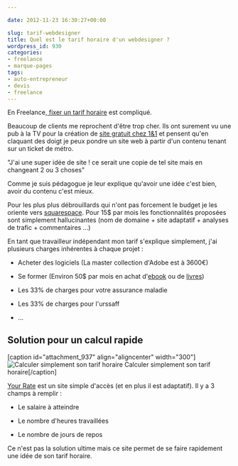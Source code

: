 ```yaml
---

date: 2012-11-23 16:30:27+00:00

slug: tarif-webdesigner
title: Quel est le tarif horaire d'un webdesigner ?
wordpress_id: 930
categories:
- freelance
- marque-pages
tags:
- auto-entrepreneur
- devis
- freelance
---
```


En Freelance,[ fixer un tarif horaire](http://davidleuliette.com/wordPress/bookmarks/how-to-etablir-un-devis-fixer-ses-tarifs-en-freelance/) est compliqué.

Beaucoup de clients me reprochent d'être trop cher.
Ils ont surement vu une pub à la TV pour la création de [site gratuit chez 1&1](http://siteweb.1and1.fr/?linkId=AC:default.ct.tab.mywebsite.business&ucuoId=PUAC:default.WH.FR-20121123110049-DADD8F3DD0360B8DB9330779E136A072.TCpfix146a&ac=OM.FR.FRd13K41345T7073a) et pensent qu'en claquant des doigt je peux pondre un site web à partir d'un contenu tenant sur un ticket de métro.

"J'ai une super idée de site ! ce serait une copie de tel site mais en changeant 2 ou 3 choses"

Comme je suis pédagogue je leur explique qu'avoir une idée c'est bien, avoir du contenu c'est mieux.

Pour les plus plus débrouillards qui n'ont pas forcement le budget je les oriente vers [squarespace](http://www.squarespace.com/). Pour 15$ par mois les fonctionnalités proposées sont simplement hallucinantes (nom de domaine + site adaptatif + analyses de trafic + commentaires ...)

En tant que travailleur indépendant mon tarif s'explique simplement, j'ai plusieurs charges inhérentes à chaque projet :




  * Acheter des logiciels  (La master collection d'Adobe est à 3600€)


  * Se former (Environ 50$ par mois en achat d'[ebook](http://products.sitepoint.com/) ou de [livres](https://shop.smashingmagazine.com/))


  * Les 33% de charges pour votre assurance maladie


  * Les 33% de charges pour l'urssaff


  * ...




## Solution pour un calcul rapide


[caption id="attachment_937" align="aligncenter" width="300"]![Calculer simplement son tarif horaire](http://davidleuliette.com/wordPress/wp-content/uploads/2012/11/rate-300x247.png) Calculer simplement son tarif horaire[/caption]

[Your Rate](http://www.yourrate.co/) est un site simple d'accès (et en plus il est adaptatif).
Il y a 3 champs à remplir :




  * Le salaire à atteindre


  * Le nombre d'heures travaillées


  * Le nombre de jours de repos


Ce n'est pas la solution ultime mais ce site permet de se faire rapidement une idée de son tarif horaire.
